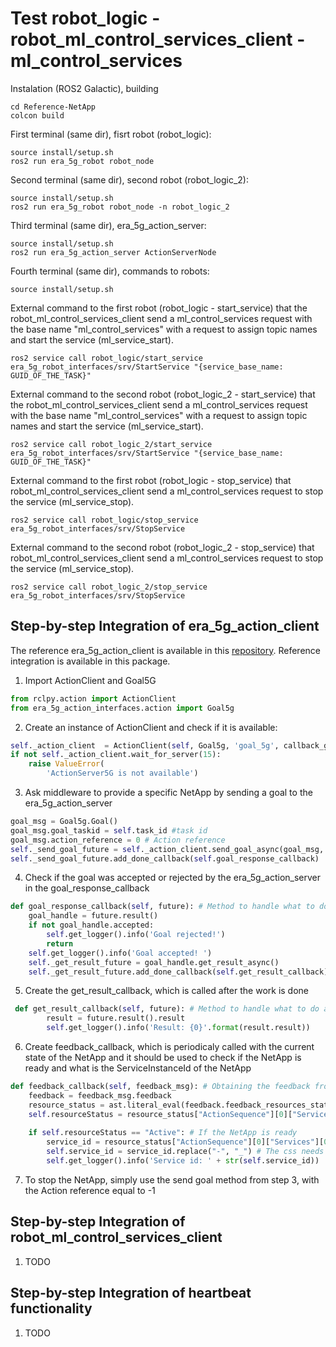 # Test robot_logic - robot_ml_control_services_client - ml_control_services

Instalation (ROS2 Galactic), building
```console
cd Reference-NetApp
colcon build
```
First terminal (same dir), fisrt robot (robot_logic):
```console
source install/setup.sh
ros2 run era_5g_robot robot_node
```
Second terminal (same dir), second robot (robot_logic_2):
```console
source install/setup.sh
ros2 run era_5g_robot robot_node -n robot_logic_2
```
Third terminal (same dir), era_5g_action_server:
```console
source install/setup.sh
ros2 run era_5g_action_server ActionServerNode
```
Fourth terminal (same dir), commands to robots:
```console
source install/setup.sh
```
External command to the first robot (robot_logic - start_service) that the robot_ml_control_services_client send a ml_control_services request with the base name "ml_control_services" with a request to assign topic names and start the service (ml_service_start).
```console
ros2 service call robot_logic/start_service era_5g_robot_interfaces/srv/StartService "{service_base_name: GUID_OF_THE_TASK}"
```
External command to the second robot (robot_logic_2 - start_service) that the robot_ml_control_services_client send a ml_control_services request with the base name "ml_control_services" with a request to assign topic names and start the service (ml_service_start).
```console
ros2 service call robot_logic_2/start_service era_5g_robot_interfaces/srv/StartService "{service_base_name: GUID_OF_THE_TASK}"
```
External command to the first robot (robot_logic - stop_service) that robot_ml_control_services_client send a ml_control_services request to stop the service (ml_service_stop).
```console
ros2 service call robot_logic/stop_service era_5g_robot_interfaces/srv/StopService
```
External command to the second robot (robot_logic_2 - stop_service) that robot_ml_control_services_client send a ml_control_services request to stop the service (ml_service_stop).
```console
ros2 service call robot_logic_2/stop_service era_5g_robot_interfaces/srv/StopService
```

## Step-by-step Integration of era_5g_action_client

The reference era_5g_action_client is available in this [repository](https://github.com/5G-ERA/middleware-actionserver). Reference integration is available in this package. 

1. Import ActionClient and Goal5G

```python 
from rclpy.action import ActionClient
from era_5g_action_interfaces.action import Goal5g
```

2. Create an instance of ActionClient and check if it is available:

```python
self._action_client  = ActionClient(self, Goal5g, 'goal_5g', callback_group=self.callback_group)  # instantiate a new client for the era_5g_action_client
if not self._action_client.wait_for_server(15):
    raise ValueError(
        'ActionServer5G is not available')
```

3. Ask middleware to provide a specific NetApp by sending a goal to the era_5g_action_server

```python
goal_msg = Goal5g.Goal()
goal_msg.goal_taskid = self.task_id #task id
goal_msg.action_reference = 0 # Action reference
self._send_goal_future = self._action_client.send_goal_async(goal_msg, feedback_callback=self.feedback_callback)
self._send_goal_future.add_done_callback(self.goal_response_callback)
```

4. Check if the goal was accepted or rejected by the era_5g_action_server in the goal_response_callback

```python 
def goal_response_callback(self, future): # Method to handle what to do after goal was either rejected or accepted by ActionServer5G.
    goal_handle = future.result()
    if not goal_handle.accepted:
        self.get_logger().info('Goal rejected!')
        return
    self.get_logger().info('Goal accepted! ')
    self._get_result_future = goal_handle.get_result_async()
    self._get_result_future.add_done_callback(self.get_result_callback)
```

5. Create the get_result_callback, which is called after the work is done

```python
 def get_result_callback(self, future): # Method to handle what to do after receiving the action result
        result = future.result().result
        self.get_logger().info('Result: {0}'.format(result.result))
```

6. Create feedback_callback, which is periodicaly called with the current state of the NetApp and it should be used to check if the NetApp is ready and what is the ServiceInstanceId of the NetApp

```python
def feedback_callback(self, feedback_msg): # Obtaining the feedback from the ActionServer5G        
    feedback = feedback_msg.feedback
    resource_status = ast.literal_eval(feedback.feedback_resources_status) # get resource feedback for specific action id
    self.resourceStatus = resource_status["ActionSequence"][0]["Services"][0]["ServiceStatus"] # Obtain service status for our deployed service
    
    if self.resourceStatus == "Active": # If the NetApp is ready
        service_id = resource_status["ActionSequence"][0]["Services"][0]["ServiceInstanceId"] # obtain the ID of the service
        self.service_id = service_id.replace("-", "_") # The css needs the GUID to contains underscores instead of dashes
        self.get_logger().info('Service id: ' + str(self.service_id))
```

7. To stop the NetApp, simply use the send goal method from step 3, with the Action reference equal to -1

## Step-by-step Integration of robot_ml_control_services_client

1. TODO

## Step-by-step Integration of heartbeat functionality

1. TODO